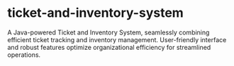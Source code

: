 # ticket-and-inventory-system
A Java-powered Ticket and Inventory System, seamlessly combining efficient ticket tracking and inventory management. User-friendly interface and robust features optimize organizational efficiency for streamlined operations.
